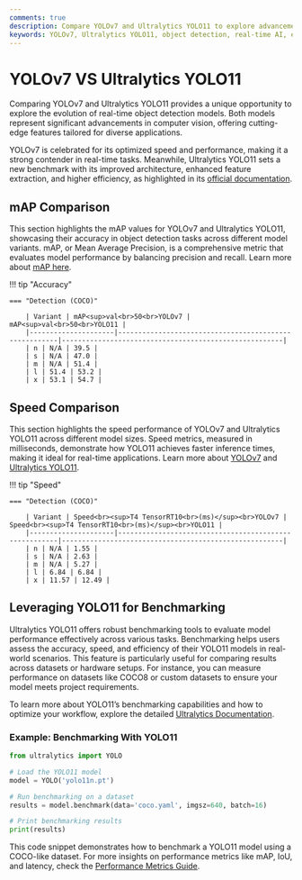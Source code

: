 ```yaml
---
comments: true
description: Compare YOLOv7 and Ultralytics YOLO11 to explore advancements in object detection, speed, and accuracy. Discover how these models perform in real-time AI, edge AI, and computer vision applications for various industries.
keywords: YOLOv7, Ultralytics YOLO11, object detection, real-time AI, edge AI, computer vision, model comparison
---
```


# YOLOv7 VS Ultralytics YOLO11

Comparing YOLOv7 and Ultralytics YOLO11 provides a unique opportunity to explore the evolution of real-time object detection models. Both models represent significant advancements in computer vision, offering cutting-edge features tailored for diverse applications.

YOLOv7 is celebrated for its optimized speed and performance, making it a strong contender in real-time tasks. Meanwhile, Ultralytics YOLO11 sets a new benchmark with its improved architecture, enhanced feature extraction, and higher efficiency, as highlighted in its [official documentation](https://docs.ultralytics.com/models/yolo11/).


## mAP Comparison

This section highlights the mAP values for YOLOv7 and Ultralytics YOLO11, showcasing their accuracy in object detection tasks across different model variants. mAP, or Mean Average Precision, is a comprehensive metric that evaluates model performance by balancing precision and recall. Learn more about [mAP here](https://www.ultralytics.com/glossary/mean-average-precision-map).


!!! tip "Accuracy"

	=== "Detection (COCO)"

		| Variant | mAP<sup>val<br>50<br>YOLOv7 | mAP<sup>val<br>50<br>YOLO11 |
		|---------------------|-------------------------------------------------------|-------------------------------------------------------|
		| n | N/A | 39.5 |
		| s | N/A | 47.0 |
		| m | N/A | 51.4 |
		| l | 51.4 | 53.2 |
		| x | 53.1 | 54.7 |
		

## Speed Comparison

This section highlights the speed performance of YOLOv7 and Ultralytics YOLO11 across different model sizes. Speed metrics, measured in milliseconds, demonstrate how YOLO11 achieves faster inference times, making it ideal for real-time applications. Learn more about [YOLOv7](https://docs.ultralytics.com/models/yolov7/) and [Ultralytics YOLO11](https://www.ultralytics.com/blog/ultralytics-yolo11-has-arrived-redefine-whats-possible-in-ai).


!!! tip "Speed"

	=== "Detection (COCO)"

		| Variant | Speed<br><sup>T4 TensorRT10<br>(ms)</sup><br>YOLOv7 | Speed<br><sup>T4 TensorRT10<br>(ms)</sup><br>YOLO11 |
		|---------------------|-------------------------------------------------------|-------------------------------------------------------|
		| n | N/A | 1.55 |
		| s | N/A | 2.63 |
		| m | N/A | 5.27 |
		| l | 6.84 | 6.84 |
		| x | 11.57 | 12.49 |

## Leveraging YOLO11 for Benchmarking  

Ultralytics YOLO11 offers robust benchmarking tools to evaluate model performance effectively across various tasks. Benchmarking helps users assess the accuracy, speed, and efficiency of their YOLO11 models in real-world scenarios. This feature is particularly useful for comparing results across datasets or hardware setups. For instance, you can measure performance on datasets like COCO8 or custom datasets to ensure your model meets project requirements.  

To learn more about YOLO11’s benchmarking capabilities and how to optimize your workflow, explore the detailed [Ultralytics Documentation](https://docs.ultralytics.com/guides/yolo-performance-metrics/).  

### Example: Benchmarking With YOLO11  

```python  
from ultralytics import YOLO  

# Load the YOLO11 model  
model = YOLO('yolo11n.pt')  

# Run benchmarking on a dataset  
results = model.benchmark(data='coco.yaml', imgsz=640, batch=16)  

# Print benchmarking results  
print(results)  
```  

This code snippet demonstrates how to benchmark a YOLO11 model using a COCO-like dataset. For more insights on performance metrics like mAP, IoU, and latency, check the [Performance Metrics Guide](https://docs.ultralytics.com/guides/yolo-performance-metrics/).
